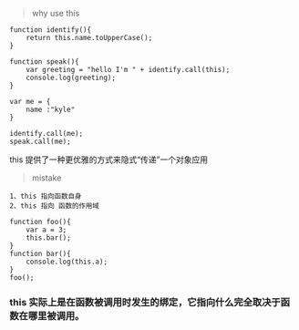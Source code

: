 >why use this

    function identify(){
        return this.name.toUpperCase();
    }

    function speak(){
        var greeting = "hello I'm " + identify.call(this);
        console.log(greeting);
    }

    var me = {
        name :"kyle"
    }

    identify.call(me);
    speak.call(me);

this 提供了一种更优雅的方式来隐式“传递”一个对象应用

>mistake

    1、this 指向函数自身
    2、this 指向 函数的作用域

    function foo(){
        var a = 3;
        this.bar();
    }
    function bar(){
        console.log(this.a);
    }
    foo();

### this 实际上是在函数被调用时发生的绑定，它指向什么完全取决于函数在哪里被调用。
